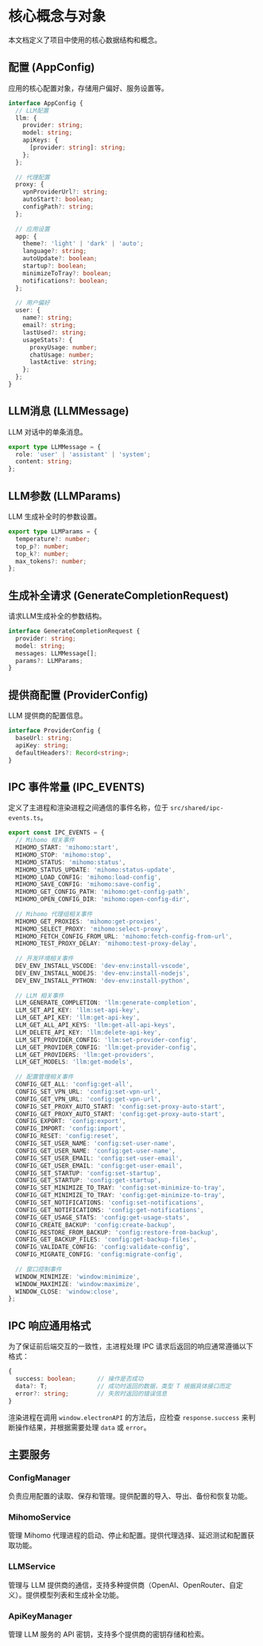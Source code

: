 # 核心概念与对象

本文档定义了项目中使用的核心数据结构和概念。

## 配置 (AppConfig)

应用的核心配置对象，存储用户偏好、服务设置等。

```typescript
interface AppConfig {
  // LLM配置
  llm: {
    provider: string;
    model: string;
    apiKeys: {
      [provider: string]: string;
    };
  };
  
  // 代理配置
  proxy: {
    vpnProviderUrl?: string;
    autoStart?: boolean;
    configPath?: string;
  };
  
  // 应用设置
  app: {
    theme?: 'light' | 'dark' | 'auto';
    language?: string;
    autoUpdate?: boolean;
    startup?: boolean;
    minimizeToTray?: boolean;
    notifications?: boolean;
  };
  
  // 用户偏好
  user: {
    name?: string;
    email?: string;
    lastUsed?: string;
    usageStats?: {
      proxyUsage: number;
      chatUsage: number;
      lastActive: string;
    };
  };
}
```

## LLM消息 (LLMMessage)

LLM 对话中的单条消息。

```typescript
export type LLMMessage = {
  role: 'user' | 'assistant' | 'system';
  content: string;
};
```

## LLM参数 (LLMParams)

LLM 生成补全时的参数设置。

```typescript
export type LLMParams = {
  temperature?: number;
  top_p?: number;
  top_k?: number;
  max_tokens?: number;
};
```

## 生成补全请求 (GenerateCompletionRequest)

请求LLM生成补全的参数结构。

```typescript
interface GenerateCompletionRequest {
  provider: string;
  model: string;
  messages: LLMMessage[];
  params?: LLMParams;
}
```

## 提供商配置 (ProviderConfig)

LLM 提供商的配置信息。

```typescript
interface ProviderConfig {
  baseUrl: string;
  apiKey: string;
  defaultHeaders?: Record<string>;
}
```

## IPC 事件常量 (IPC_EVENTS)

定义了主进程和渲染进程之间通信的事件名称，位于 `src/shared/ipc-events.ts`。

```typescript
export const IPC_EVENTS = {
  // Mihomo 相关事件
  MIHOMO_START: 'mihomo:start',
  MIHOMO_STOP: 'mihomo:stop',
  MIHOMO_STATUS: 'mihomo:status',
  MIHOMO_STATUS_UPDATE: 'mihomo:status-update',
  MIHOMO_LOAD_CONFIG: 'mihomo:load-config',
  MIHOMO_SAVE_CONFIG: 'mihomo:save-config',
  MIHOMO_GET_CONFIG_PATH: 'mihomo:get-config-path',
  MIHOMO_OPEN_CONFIG_DIR: 'mihomo:open-config-dir',
  
  // Mihomo 代理组相关事件
  MIHOMO_GET_PROXIES: 'mihomo:get-proxies',
  MIHOMO_SELECT_PROXY: 'mihomo:select-proxy',
  MIHOMO_FETCH_CONFIG_FROM_URL: 'mihomo:fetch-config-from-url',
  MIHOMO_TEST_PROXY_DELAY: 'mihomo:test-proxy-delay',
  
  // 开发环境相关事件
  DEV_ENV_INSTALL_VSCODE: 'dev-env:install-vscode',
  DEV_ENV_INSTALL_NODEJS: 'dev-env:install-nodejs',
  DEV_ENV_INSTALL_PYTHON: 'dev-env:install-python',
  
  // LLM 相关事件
  LLM_GENERATE_COMPLETION: 'llm:generate-completion',
  LLM_SET_API_KEY: 'llm:set-api-key',
  LLM_GET_API_KEY: 'llm:get-api-key',
  LLM_GET_ALL_API_KEYS: 'llm:get-all-api-keys',
  LLM_DELETE_API_KEY: 'llm:delete-api-key',
  LLM_SET_PROVIDER_CONFIG: 'llm:set-provider-config',
  LLM_GET_PROVIDER_CONFIG: 'llm:get-provider-config',
  LLM_GET_PROVIDERS: 'llm:get-providers',
  LLM_GET_MODELS: 'llm:get-models',
  
  // 配置管理相关事件
  CONFIG_GET_ALL: 'config:get-all',
  CONFIG_SET_VPN_URL: 'config:set-vpn-url',
  CONFIG_GET_VPN_URL: 'config:get-vpn-url',
  CONFIG_SET_PROXY_AUTO_START: 'config:set-proxy-auto-start',
  CONFIG_GET_PROXY_AUTO_START: 'config:get-proxy-auto-start',
  CONFIG_EXPORT: 'config:export',
  CONFIG_IMPORT: 'config:import',
  CONFIG_RESET: 'config:reset',
  CONFIG_SET_USER_NAME: 'config:set-user-name',
  CONFIG_GET_USER_NAME: 'config:get-user-name',
  CONFIG_SET_USER_EMAIL: 'config:set-user-email',
  CONFIG_GET_USER_EMAIL: 'config:get-user-email',
  CONFIG_SET_STARTUP: 'config:set-startup',
  CONFIG_GET_STARTUP: 'config:get-startup',
  CONFIG_SET_MINIMIZE_TO_TRAY: 'config:set-minimize-to-tray',
  CONFIG_GET_MINIMIZE_TO_TRAY: 'config:get-minimize-to-tray',
  CONFIG_SET_NOTIFICATIONS: 'config:set-notifications',
  CONFIG_GET_NOTIFICATIONS: 'config:get-notifications',
  CONFIG_GET_USAGE_STATS: 'config:get-usage-stats',
  CONFIG_CREATE_BACKUP: 'config:create-backup',
  CONFIG_RESTORE_FROM_BACKUP: 'config:restore-from-backup',
  CONFIG_GET_BACKUP_FILES: 'config:get-backup-files',
  CONFIG_VALIDATE_CONFIG: 'config:validate-config',
  CONFIG_MIGRATE_CONFIG: 'config:migrate-config',
  
  // 窗口控制事件
  WINDOW_MINIMIZE: 'window:minimize',
  WINDOW_MAXIMIZE: 'window:maximize',
  WINDOW_CLOSE: 'window:close',
};
```

## IPC 响应通用格式

为了保证前后端交互的一致性，主进程处理 IPC 请求后返回的响应通常遵循以下格式：

```typescript
{
  success: boolean;      // 操作是否成功
  data?: T;              // 成功时返回的数据，类型 T 根据具体接口而定
  error?: string;        // 失败时返回的错误信息
}
```

渲染进程在调用 `window.electronAPI` 的方法后，应检查 `response.success` 来判断操作结果，并根据需要处理 `data` 或 `error`。

## 主要服务

### ConfigManager
负责应用配置的读取、保存和管理。提供配置的导入、导出、备份和恢复功能。

### MihomoService
管理 Mihomo 代理进程的启动、停止和配置。提供代理选择、延迟测试和配置获取功能。

### LLMService
管理与 LLM 提供商的通信，支持多种提供商（OpenAI、OpenRouter、自定义）。提供模型列表和生成补全功能。

### ApiKeyManager
管理 LLM 服务的 API 密钥，支持多个提供商的密钥存储和检索。